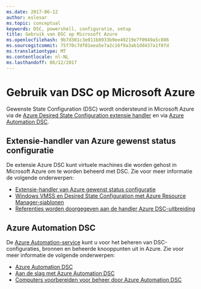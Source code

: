 ```yaml
---
ms.date: 2017-06-12
author: eslesar
ms.topic: conceptual
keywords: DSC, powershell, configuratie, setup
title: Gebruik van DSC op Microsoft Azure
ms.openlocfilehash: 9b7d301c3e011b8933b9ee49219e7f0949a5c886
ms.sourcegitcommit: 75f70c7df01eea5e7a2c16f9a3ab1dd437a1f8fd
ms.translationtype: MT
ms.contentlocale: nl-NL
ms.lasthandoff: 06/12/2017
---
```

# <a name="using-dsc-on-microsoft-azure"></a>Gebruik van DSC op Microsoft Azure

Gewenste State Configuration (DSC) wordt ondersteund in Microsoft Azure via de [Azure Desired State Configuration extensie handler](https://docs.microsoft.com/azure/virtual-machines/virtual-machines-windows-extensions-dsc-overview) en via [Azure Automation DSC](https://docs.microsoft.com/azure/automation/automation-dsc-overview).

## <a name="azure-desired-state-configuration-extension-handler"></a>Extensie-handler van Azure gewenst status configuratie

De extensie Azure DSC kunt virtuele machines die worden gehost in Microsoft Azure om te worden beheerd met DSC. Zie voor meer informatie de volgende onderwerpen:

- [Extensie-handler van Azure gewenst status configuratie](https://docs.microsoft.com/azure/virtual-machines/virtual-machines-windows-extensions-dsc-overview)
- [Windows VMSS en Desired State Configuration met Azure Resource Manager-sjablonen](https://docs.microsoft.com/azure/virtual-machines/virtual-machines-windows-extensions-dsc-template)
- [Referenties worden doorgegeven aan de handler Azure DSC-uitbreiding](https://docs.microsoft.com/azure/virtual-machines/virtual-machines-windows-extensions-dsc-credentials)

## <a name="azure-automation-dsc"></a>Azure Automation DSC

De [Azure Automation-service](https://azure.microsoft.com/services/automation/) kunt u voor het beheren van DSC-configuraties, bronnen en beheerde knooppunten uit in Azure. Zie voor meer informatie de volgende onderwerpen:

- [Azure Automation DSC](https://docs.microsoft.com/azure/automation/automation-dsc-overview)
- [Aan de slag met Azure Automation DSC](https://docs.microsoft.com/azure/automation/automation-dsc-getting-started)
- [Computers voorbereiden voor beheer door Azure Automation DSC](https://docs.microsoft.com/azure/automation/automation-dsc-onboarding)

